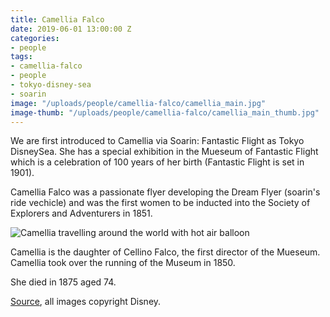 ```yaml
---
title: Camellia Falco
date: 2019-06-01 13:00:00 Z
categories:
- people
tags:
- camellia-falco
- people
- tokyo-disney-sea
- soarin
image: "/uploads/people/camellia-falco/camellia_main.jpg"
image-thumb: "/uploads/people/camellia-falco/camellia_main_thumb.jpg"
---
```


We are first introduced to Camellia via Soarin: Fantastic Flight as Tokyo DisneySea. She has a special exhibition in the Mueseum of Fantastic Flight which is a celebration of 100 years of her birth (Fantastic Flight is set in 1901).

Camellia Falco was a passionate flyer developing the Dream Flyer (soarin's ride vechicle) and was the first women to be inducted into the Society of Explorers and Adventurers in 1851.

![Camellia travelling around the world with hot air balloon](/uploads/people/camellia-falco/camellia_with_hot_air_balloon.jpg)

Camellia is the daughter of Cellino Falco, the first director of the Mueseum. Camellia took over the running of the Museum in 1850.

She died in 1875 aged 74.

[Source](https://www.tokyodisneyresort.jp/treasure/soaring/museum/special.html), all images copyright Disney.